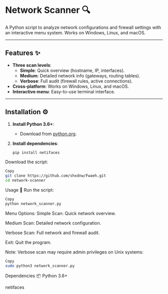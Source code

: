 # Network Scanner 🔍

A Python script to analyze network configurations and firewall settings with an interactive menu system. Works on Windows, Linux, and macOS.

---

## Features ✨
- **Three scan levels**:
  - **Simple**: Quick overview (hostname, IP, interfaces).
  - **Medium**: Detailed network info (gateways, routing tables).
  - **Verbose**: Full audit (firewall rules, active connections).
- **Cross-platform**: Works on Windows, Linux, and macOS.
- **Interactive menu**: Easy-to-use terminal interface.

---

## Installation ⚙️

1. **Install Python 3.6+**:
   - Download from [python.org](https://www.python.org/downloads/).

2. **Install dependencies**:
   ```bash
   pip install netifaces
Download the script:

```bash
Copy
git clone https://github.com/shxdnw/Fwaeh.git
cd network-scanner
```
Usage 🚀
Run the script:

```bash
Copy
python network_scanner.py
```
Menu Options:
Simple Scan: Quick network overview.

Medium Scan: Detailed network configuration.

Verbose Scan: Full network and firewall audit.

Exit: Quit the program.

Note: Verbose scan may require admin privileges on Unix systems:

```bash
Copy
sudo python3 network_scanner.py
```
Dependencies 📦
Python 3.6+

netifaces
